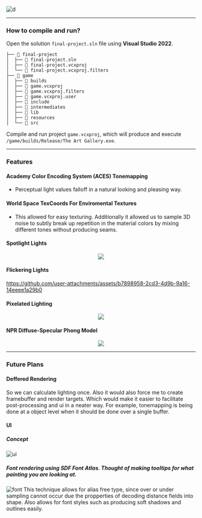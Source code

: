 
![d](https://github.com/user-attachments/assets/0017470a-49a8-4ddc-8074-5cdd5477095b)

---

### How to compile and run?
Open the solution `final-project.sln` file using **Visual Studio 2022**.
```
├──  final-project
│  ├──  final-project.sln
│  ├──  final-project.vcxproj
│  └──  final-project.vcxproj.filters
├──  game
│  ├──  builds
│  ├──  game.vcxproj
│  ├──  game.vcxproj.filters
│  ├──  game.vcxproj.user
│  ├──  include
│  ├──  intermediates
│  ├──  lib
│  ├──  resources
│  └──  src
```
Compile and run project `game.vcxproj`, which will produce and execute `/game/builds/Release/The Art Gallery.exe`.

---
### Features

#### Academy Color Encoding System (ACES) Tonemapping
- Perceptual light values falloff in a natural looking and pleasing way.

#### World Space TexCoords For Enviromental Textures
- This allowed for easy texturing. Additionally it allowed us to sample 3D noise to subtly break up repetition in the material colors by mixing different tones without producing seams.

#### Spotlight Lights

<p align="center">
  <img src="https://github.com/user-attachments/assets/e4bfa11e-4ffe-4505-a5c3-28477a0a8668">
</p>


#### Flickering Lights
https://github.com/user-attachments/assets/b7898958-2cd3-4d9b-9a16-14eeee1a29b0

#### Pixelated Lighting
<p align="center">
  <img src="https://github.com/user-attachments/assets/8648eff2-28ed-4d8b-9f46-383296ed6a74">
</p>

#### NPR Diffuse-Specular Phong Model
<p align="center">
  <img src="https://github.com/user-attachments/assets/fd494b52-69d1-4766-8117-cd6c97b6fba1">
</p>




---

### Future Plans

#### Deffered Rendering
So we can calculate lighting once. Also it would also force me to create framebuffer and render targets. Which would make it easier to facilitate post-processing and ui in a neater way.
For example, tonemapping is being done at a object level when it should be done over a single buffer.

#### UI

##### Concept
![ui](https://github.com/user-attachments/assets/87a4e46c-0f7b-4c34-8da5-3e5f75712e63)

##### Font rendering using SDF Font Atlas. Thought of making tooltips for what painting you are looking at.

![font](https://github.com/user-attachments/assets/30cfe107-ad87-49d8-a129-b54b03296cbc)
This technique allows for  alias free type, since over or under sampling cannot occur due the propperties of decoding distance fields into shape. Also allows for font styles such as producing soft shadows and outlines easily.

